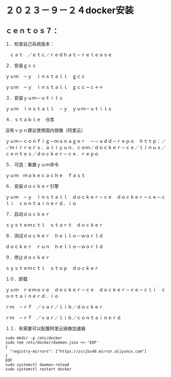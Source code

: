 # ２０２３－９－２４docker安装

## ｃｅｎｔｏｓ７：

１．检查自己系统版本：

　ｃａｔ　／ｅｔｃ／ｒｅｄｈａｔ－ｒｅｌｅａｓｅ

２．安装ｇｃｃ

ｙｕｍ　－ｙ　ｉｎｓｔａｌｌ　ｇｃｃ

ｙｕｍ　－ｙ　ｉｎｓｔａｌｌ　ｇｃｃ－ｃ＋＋

３．安装ｙｕｍ－ｕｔｉｌｓ

ｙｕｍ　ｉｎｓｔａｌｌ　－ｙ　ｙｕｍ－ｕｔｉｌｓ

４．ｓｔａｂｌｅ　仓库

没有ｖｐｎ建议使用国内镜像（阿里云）

ｙｕｍ－ｃｏｎｆｉｇ－ｍａｎａｇｅｒ　－－ａｄｄ－ｒｅｐｏ　ｈｔｔｐ：／／ｍｉｒｒｏｒｓ．ａｌｉｙｕｎ．ｃｏｍ／ｄｏｃｋｅｒ－ｃｅ／ｌｉｎｕｘ／ｃｅｎｔｅｓ／ｄｏｃｋｅｒ－ｃｅ．ｒｅｐｏ

５．可选：重置ｙｕｍ命令

ｙｕｍ　ｍａｋｅｃａｃｈｅ　ｆａｓｔ

６．安装ｄｏｃｋｅｒ引擎

ｙｕｍ　－ｙ　ｉｎｓｔａｌｌ　ｄｏｃｋｅｒ－ｃｅ　ｄｏｃｋｅｒ－ｃｅ－ｃｌｉ　ｃｏｎｔａｉｎｅｒｄ．ｉｏ

７．启动ｄｏｃｋｅｒ

ｓｙｓｔｅｍｃｔｌ　ｓｔａｒｔ　ｄｏｃｋｅｒ

８．测试ｄｏｃｋｅｒ　ｈｅｌｌｏ－ｗｏｒｌｄ

ｄｏｃｋｅｒ　ｒｕｎ　ｈｅｌｌｏ－ｗｏｒｌｄ

９．停止ｄｏｃｋｅｒ

ｓｙｓｔｅｍｃｔｌ　ｓｔｏｐ　ｄｏｃｋｅｒ

１０．卸载

ｙｕｍ　ｒｅｍｏｖｅ　ｄｏｃｋｅｒ－ｃｅ　ｄｏｃｋｅｒ－ｃｅ－ｃｌｉ　ｃｏｎｔａｉｎｅｒｄ．ｉｏ

ｒｍ　－ｒｆ　／ｖａｒ／ｌｉｂ／ｄｏｃｋｅｒ

ｒｍ　－ｒｆ　／ｖａｒ／ｌｉｂ／ｃｏｎｔａｉｎｅｒｄ

１１．有需要可以配置阿里云镜像加速器

```ｓｓｈ
sudo mkdir -p /etc/docker
sudo tee /etc/docker/daemon.json <<-'EOF'
{
  "registry-mirrors": ["https://zccjbs40.mirror.aliyuncs.com"]
}
EOF
sudo systemctl daemon-reload
sudo systemctl restart docker
```





















